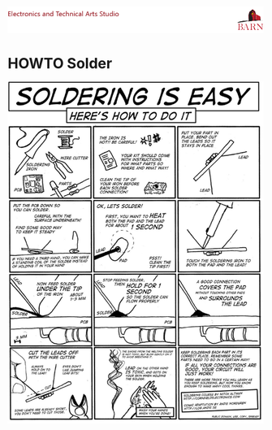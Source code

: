
![BARN ETA](../ref/BARN-ETA-Header.png)
# HOWTO Solder

![Solder Graphic](../ref/How_To_Solder.png)

